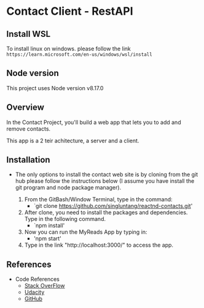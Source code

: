 # Contact Client - RestAPI

## Install WSL
To install linux on windows. please follow the link `https://learn.microsoft.com/en-us/windows/wsl/install`

## Node version
This project uses Node version v8.17.0

## Overview

In the Contact Project, you'll build a web app that lets you to add and remove contacts.

This app is a 2 teir achitecture, a server and a client.

## Installation

* The only options to install the contact web site is by cloning from the git hub please follow the instructions below (I assume you have install the git program and node package manager).

    1. From the GitBash/Window Terminal, type in the command:
        *   `git clone https://github.com/singluntang/reactnd-contacts.git'
    2. After clone, you need to install the packages and dependencies. Type in the following command.
        *   `npm install'
    3.  Now you can run the MyReads App by typing in:
        *   'npm start' 
    4. Type in the link "http://localhost:3000/" to access the app.

## References

* Code References
    * [Stack OverFlow](https://stackoverflow.com/)
    * [Udacity](https://www.udacity.com/)
    * [GitHub](https://github.com/)

    
